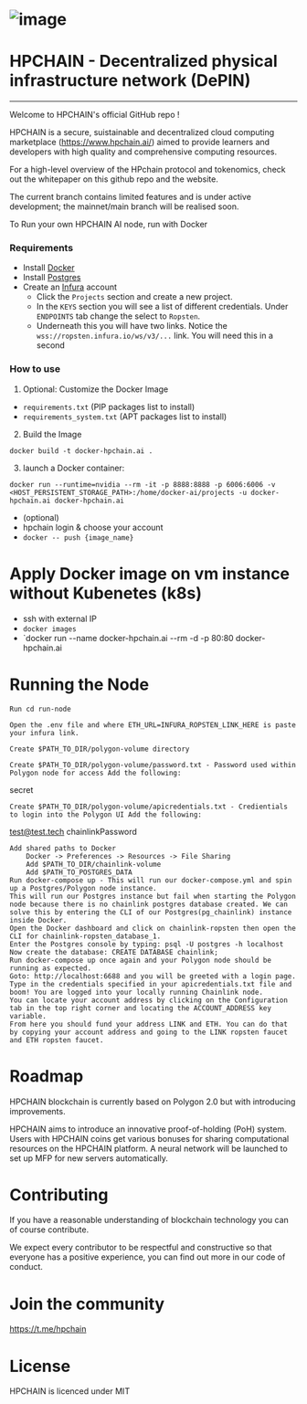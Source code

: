 # ![image](https://github.com/HPChainGithub/node/assets/90428559/e990b2ac-0458-45f2-bbe4-2ffb0e2b9bbe) 
# HPCHAIN - Decentralized physical infrastructure network (DePIN) 
------------------------------------------------------------------
Welcome to HPCHAIN's official GitHub repo !

HPCHAIN is a secure, suistainable and decentralized cloud computing marketplace (https://www.hpchain.ai/) aimed to provide learners and developers with high quality and comprehensive computing resources.  

For a high-level overview of the HPchain protocol and tokenomics, check out the whitepaper on this github repo and the website.

The current branch contains limited features and is under active development; the mainnet/main branch will be realised soon.

To Run your own HPCHAIN AI node, run with Docker

### Requirements

- Install [Docker](https://docs.docker.com/get-docker/)
- Install [Postgres](https://www.postgresql.org/)
- Create an [Infura](https://infura.io/) account
  - Click the `Projects` section and create a new project.
  - In the `KEYS` section you will see a list of different credentials. Under `ENDPOINTS` tab change the select to `Ropsten`.
  - Underneath this you will have two links. Notice the `wss://ropsten.infura.io/ws/v3/...` link. You will need this in a second

### How to use

1. Optional: Customize the Docker Image

- `requirements.txt` (PIP packages list to install)
- `requirements_system.txt` (APT packages list to install)

2. Build the Image

```
docker build -t docker-hpchain.ai .

```

3. launch a Docker container:

```
docker run --runtime=nvidia --rm -it -p 8888:8888 -p 6006:6006 -v <HOST_PERSISTENT_STORAGE_PATH>:/home/docker-ai/projects -u docker-hpchain.ai docker-hpchain.ai
```
- (optional) 
-  hpchain login & choose your account
- `docker -- push {image_name}`

# Apply Docker image on vm instance without Kubenetes (k8s)

- ssh with external IP
- `docker images`
- `docker run --name docker-hpchain.ai --rm -d -p 80:80 docker-hpchain.ai


# Running the Node

    Run cd run-node

    Open the .env file and where ETH_URL=INFURA_ROPSTEN_LINK_HERE is paste your infura link.

    Create $PATH_TO_DIR/polygon-volume directory

    Create $PATH_TO_DIR/polygon-volume/password.txt - Password used within Polygon node for access Add the following:

secret

    Create $PATH_TO_DIR/polygon-volume/apicredentials.txt - Credientials to login into the Polygon UI Add the following:

test@test.tech
chainlinkPassword

    Add shared paths to Docker
        Docker -> Preferences -> Resources -> File Sharing
        Add $PATH_TO_DIR/chainlink-volume
        Add $PATH_TO_POSTGRES_DATA
    Run docker-compose up - This will run our docker-compose.yml and spin up a Postgres/Polygon node instance.
    This will run our Postgres instance but fail when starting the Polygon node because there is no chainlink postgres database created. We can solve this by entering the CLI of our Postgres(pg_chainlink) instance inside Docker.
    Open the Docker dashboard and click on chainlink-ropsten then open the CLI for chainlink-ropsten_database_1.
    Enter the Postgres console by typing: psql -U postgres -h localhost
    Now create the database: CREATE DATABASE chainlink;
    Run docker-compose up once again and your Polygon node should be running as expected.
    Goto: http://localhost:6688 and you will be greeted with a login page.
    Type in the credentials specified in your apicredentials.txt file and boom! You are logged into your locally running Chainlink node.
    You can locate your account address by clicking on the Configuration tab in the top right corner and locating the ACCOUNT_ADDRESS key variable.
    From here you should fund your address LINK and ETH. You can do that by copying your account address and going to the LINK ropsten faucet and ETH ropsten faucet.

# Roadmap 

HPCHAIN blockchain is currently based on Polygon 2.0 but with introducing improvements.

HPCHAIN aims to introduce an innovative proof-of-holding (PoH) system. Users with HPCHAIN coins get various bonuses for sharing computational resources on the HPCHAIN platform.
A neural network will be launched to set up MFP for new servers automatically.

# Contributing

If you have a reasonable understanding of blockchain technology you can of course contribute. 

We expect every contributor to be respectful and constructive so that everyone has a positive experience, you can find out more in our code of conduct.

# Join the community

https://t.me/hpchain

# License

HPCHAIN is licenced under MIT



